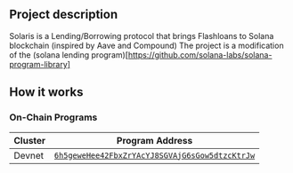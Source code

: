 ## Project description
Solaris is a Lending/Borrowing protocol that brings Flashloans to Solana blockchain (inspired by Aave and Compound)
The project is a modification of the (solana lending program)[https://github.com/solana-labs/solana-program-library]


## How it works


### On-Chain Programs

| Cluster | Program Address |
| --- | --- |
| Devnet | [`6h5geweHee42FbxZrYAcYJ8SGVAjG6sGow5dtzcKtrJw`](https://explorer.solana.com/address/6h5geweHee42FbxZrYAcYJ8SGVAjG6sGow5dtzcKtrJw?cluster=devnet) |